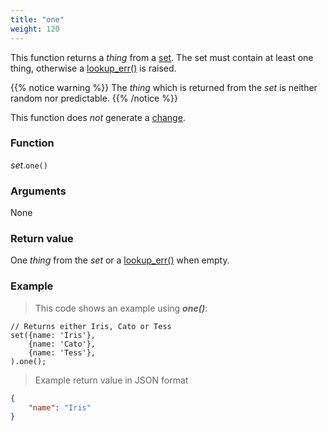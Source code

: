 ```yaml
---
title: "one"
weight: 120
---
```


This function returns a _thing_ from a [set](..). The set must contain at least one
thing, otherwise a [lookup_err()](../../../errors/lookup_err) is raised.

{{% notice warning %}}
The _thing_ which is returned from the _set_ is neither random nor predictable.
{{% /notice %}}

This function does *not* generate a [change](../../../overview/changes).

### Function

*set*.`one()`

### Arguments

None

### Return value

One _thing_ from the _set_ or a [lookup_err()](../../../errors/lookup_err) when empty.

### Example

> This code shows an example using ***one()***:

```thingsdb,should_pass
// Returns either Iris, Cato or Tess
set({name: 'Iris'},
    {name: 'Cato'},
    {name: 'Tess'},
).one();
```

> Example return value in JSON format

```json
{
    "name": "Iris"
}
```
